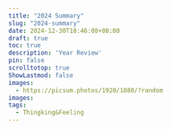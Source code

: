 ```yaml
---
title: "2024 Summary"
slug: "2024-summary"
date: 2024-12-30T18:46:08+08:00
draft: true
toc: true
description: 'Year Review'
pin: false
scrolltotop: true
ShowLastmod: false
images:
  - https://picsum.photos/1920/1080/?random
images:
tags: 
  - Thingking&Feeling
---
```


